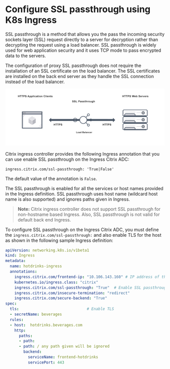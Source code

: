 # Configure SSL passthrough using K8s Ingress

SSL passthrough is a method that allows you the pass the incoming security sockets layer (SSL) request directly to a server for decryption rather than decrypting the request using a load balancer. SSL passthrough is widely used for web application security and it uses TCP mode to pass encrypted data to the servers.

The configuration of proxy SSL passthrough does not require the installation of an SSL certificate on the load balancer. The SSL certificates are installed on the back end server as they handle the SSL connection instead of the load balancer.

![SSL Passthrough](../media/ssl-passthrough-diagram.png)

Citrix ingress controller provides the following Ingress annotation that you can use enable SSL passthrough on the Ingress Citrix ADC:

    ingress.citrix.com/ssl-passthrough: 'True|False'

The default value of the annotation is `False`.

The SSL passthrough is enabled for all the services or host names provided in the Ingress definition. SSL passthrough uses host name (wildcard host name is also supported) and ignores paths given in Ingress.

> **Note:** Citrix ingress controller does not support SSL passthrough for non-hostname based Ingress. Also, SSL passthrough is not valid for default back end Ingress.

To configure SSL passthrough on the Ingress Citrix ADC, you must define the `ingress.citrix.com/ssl-passthrough:` and also enable TLS for the host as shown in the following sample Ingress definition:

```yml
apiVersion: networking.k8s.io/v1beta1
kind: Ingress
metadata:
  name: hotdrinks-ingress
  annotations:
    ingress.citrix.com/frontend-ip: "10.106.143.160" # IP address of the Ingress Citrix ADC.
    kubernetes.io/ingress.class: "citrix"
    ingress.citrix.com/ssl-passthrough: "True"  # Enable SSL passthrough on the Ingress Citrix ADC
    ingress.citrix.com/insecure-termination: "redirect"
    ingress.citrix.com/secure-backend: "True"
spec:
  tls:                              # Enable TLS
  - secretName: beverages
  rules:
  - host:  hotdrinks.beverages.com
    http:
      paths:
      - path:
      - path: / any path given will be ignored
        backend:
          serviceName: frontend-hotdrinks
          servicePort: 443
```